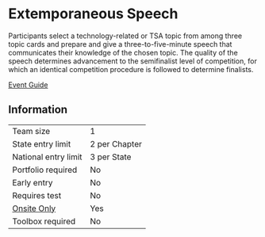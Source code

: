 # Extemporaneous Speech

Participants select a technology-related or TSA topic from
among three topic cards and prepare and give a three-to-five-minute speech that communicates their knowledge of the
chosen topic. The quality of the speech determines advancement to the semifinalist level of competition, for which an
identical competition procedure is followed to determine
finalists.

[Event Guide](https://lwsd.sharepoint.com/:b:/r/sites/GR-JHS-TechnologyStudentAssociation-SCA/Shared%20Documents/23-24/Competition/Event%20Guides/HS%20-%20Extemporaneous%20Speech.pdf)

## Information

|                        |               |
| ---------------------- | ------------- |
| Team size              | 1             |
| State entry limit      | 2 per Chapter |
| National entry limit   | 3 per State   |
| Portfolio required     | No            |
| Early entry            | No            |
| Requires test          | No            |
| [Onsite Only](/#terms) | Yes           |
| Toolbox required       | No            |
